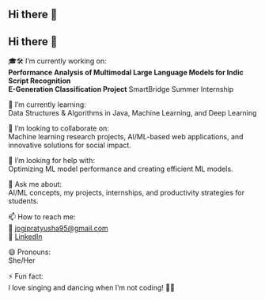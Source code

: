 ## Hi there 👋

<!--
**PRATYUSHAJOGI/PRATYUSHAJOGI** is a ✨ _special_ ✨ repository because its `README.md` (this file) appears on your GitHub profile.

Here are some ideas to get you started:

- 🔭 I’m currently working on ...
- 🌱 I’m currently learning ...
- 👯 I’m looking to collaborate on ...
- 🤔 I’m looking for help with ...
- 💬 Ask me about ...
- 📫 How to reach me: ...
- 😄 Pronouns: ...
- ⚡ Fun fact: ...
-->
## Hi there 👋

🎓🛠️ I’m currently working on:  
**Performance Analysis of Multimodal Large Language Models for Indic Script Recognition**  
**E-Generation Classification Project** 
  SmartBridge Summer Internship

🌱 I’m currently learning:  
Data Structures & Algorithms in Java, Machine Learning, and Deep Learning

👯 I’m looking to collaborate on:  
Machine learning research projects, AI/ML-based web applications, and innovative solutions for social impact.

🤔 I’m looking for help with:  
Optimizing ML model performance and creating efficient ML models.

💬 Ask me about:  
AI/ML concepts, my projects, internships, and productivity strategies for students.

📫 How to reach me:  
📧 [jogipratyusha95@gmail.com](mailto:jogipratyusha95@gmail.com)  
🔗 [LinkedIn](https://linkedin.com/in/jogi-pratyusha)

😄 Pronouns:  
She/Her

⚡ Fun fact:  
I love singing and dancing when I’m not coding! 🎵💃
